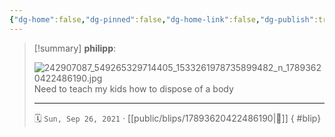 ```yaml
---
{"dg-home":false,"dg-pinned":false,"dg-home-link":false,"dg-publish":true,"type":"blip","disabled rules":["yaml-title","yaml-title-alias","file-name-heading"],"title":"philipp on instagram @ 2021-09-26","created-date":"2021-09-26T08:17:00","updated-date":"2025-05-02T17:43:08","dg-path":"blips/17893620422486190.md","permalink":"/blips/17893620422486190/","dgPassFrontmatter":true,"created":"2021-09-26T08:17:00","updated":"2025-05-02T17:43:08"}
---
```


> [!summary] **philipp**:
>
> ![242907087_549265329714405_1533261978735899482_n_17893620422486190.jpg](/img/user/attachments/242907087_549265329714405_1533261978735899482_n_17893620422486190.jpg)
> Need to teach my kids how to dispose of a body
> - - -
>
> 🗓️ `Sun, Sep 26, 2021` · [[public/blips/17893620422486190\|🔗]]
{ #blip}

